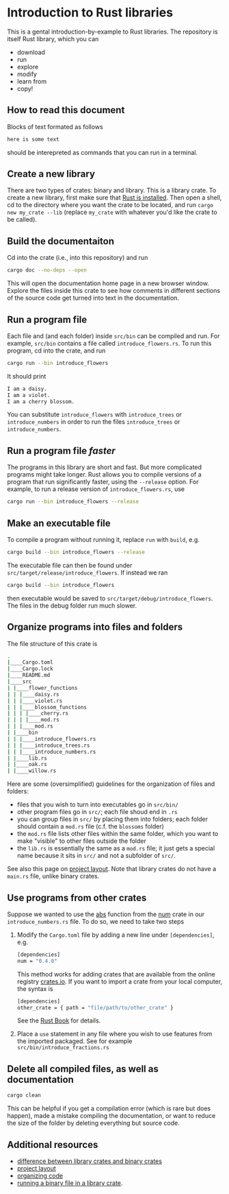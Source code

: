 
# Introduction to Rust libraries

This is a gental introduction-by-example to Rust libraries.  The repository is itself Rust library, which you can

- download
- run
- explore
- modify
- learn from
- copy!

## How to read this document

Blocks of text formated as follows

```bash
here is some text
```

should be interepreted as commands that you can run in a terminal.

## Create a new library

There are two types of crates: binary and library.  This is a library crate.  To create a new library, first make sure that [Rust is installed](https://www.rust-lang.org/tools/install).  Then open a shell, cd to the directory where you want the crate to be located, and run `cargo new my_crate --lib` (replace `my_crate` with whatever you'd like the crate to be called).

## Build the documentaiton

Cd into the crate (i.e., into this repository) and run

```bash
cargo doc --no-deps --open
```

This will open the documentation home page in a new browser window.  Explore the files inside this crate to see how comments in different sections of the source code get turned into text in the documentation.

## Run a program file

Each file and (and each folder) inside `src/bin` can be compiled and run.  For example, `src/bin` contains a file called `introduce_flowers.rs`.  To run this program, cd into the crate, and run

```bash
cargo run --bin introduce_flowers
```

It should print

```bash
I am a daisy.
I am a violet.
I am a cherry blossom.
```

You can substitute `introduce_flowers` with `introduce_trees` or `introduce_numbers` in order to run the files `introduce_trees` or `introduce_numbers`.


## Run a program file *faster*

The programs in this library are short and fast.  But more complicated programs might take longer.  Rust allows you to compile versions of a program that run significantly faster, using the `--release` option.  For example, to run a release version of `introduce_flowers.rs`, use

```bash
cargo run --bin introduce_flowers --release
```

## Make an executable file

To compile a program without running it, replace `run` with `build`, e.g.

```bash
cargo build --bin introduce_flowers --release
```

The executable file can then be found under `src/target/release/introduce_flowers`.  If instead we ran

```bash
cargo build --bin introduce_flowers
```

then executable would be saved to `src/target/debug/introduce_flowers`.  The files in the debug folder run much slower.

## Organize programs into files and folders

The file structure of this crate is

```bash
.
|____Cargo.toml
|____Cargo.lock
|____README.md
|____src
| |____flower_functions
| | |____daisy.rs
| | |____violet.rs
| | |____blossom_functions
| | | |____cherry.rs
| | | |____mod.rs
| | |____mod.rs
| |____bin
| | |____introduce_flowers.rs
| | |____introduce_trees.rs
| | |____introduce_numbers.rs
| |____lib.rs
| |____oak.rs
| |____willow.rs

```

Here are some (oversimplified) guidelines for the organization of files and folders:

- files that you wish to turn into executables go in `src/bin/`
- other program files go in `src/`; each file shoud end in `.rs`
- you can group files in `src/` by placing them into folders; each folder should contain a `mod.rs` file (c.f. the `blossoms` folder)
- the `mod.rs` file lists other files within the same folder, which you want to make "visible" to other files outside the folder
- the `lib.rs` is essentially the same as a `mod.rs` file; it just gets a special name because it sits in `src/` and not a subfolder of `src/`.

See also this page on [project layout](https://doc.rust-lang.org/cargo/guide/project-layout.html).  Note that library crates do not have a `main.rs` file, unlike binary crates.

## Use programs from other crates

Suppose we wanted to use the [abs](https://docs.rs/num/0.4.0/num/fn.abs.html) function from the [num](https://docs.rs/num/0.4.0/num/index.html) crate in our `introduce_numbers.rs` file.  To do so, we need to take two steps

1. Modify the `Cargo.toml` file by adding a new line under `[dependencies]`, e.g.

    ```bash
    [dependencies]
    num = "0.4.0"
    ```

   This method works for adding crates that are available from the online registry [crates.io](https://crates.io/).  If you want to import a crate from your local computer, the syntax is

   ```bash
   [dependencies]
   other_crate = { path = "file/path/to/other_crate" }
   ```

   See the [Rust Book](https://doc.rust-lang.org/cargo/reference/specifying-dependencies.html) for details.  

2. Place a `use` statement in any file where you wish to use features from the imported packaged.  See for example `src/bin/introduce_fractions.rs`

## Delete all compiled files, as well as documentation

```bash
cargo clean
```

This can be helpful if you get a compilation error (which is rare but does happen), made a mistake compiling the documentation, or want to reduce the size of the folder by deleting everything but source code.

## Additional resources

- [difference between library crates and binary crates](https://stackoverflow.com/questions/62365876/whats-the-difference-between-binary-and-library-in-rust)
- [project layout](https://doc.rust-lang.org/cargo/guide/project-layout.html)
- [organizing code](https://rust-classes.com/chapter_4_3.html)
- [running a binary file in a library crate](https://www.reddit.com/r/rust/comments/tiaor0/is_there_any_way_to_compile_and_run_a_single_rust/). 
